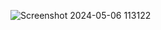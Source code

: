 ![Screenshot 2024-05-06 113122](https://github.com/Sahas2711/Employee__Management_System/assets/158761332/353220bf-e793-4edd-adc1-621c42d85e30)
